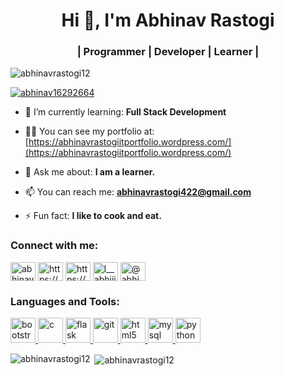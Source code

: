 <h1 align="center">Hi 👋, I'm Abhinav Rastogi</h1>
<h3 align="center">| Programmer | Developer | Learner |</h3>

<p align="left"> <img src="https://komarev.com/ghpvc/?username=abhinavrastogi12&label=Profile%20views&color=0e75b6&style=flat" alt="abhinavrastogi12" /> </p>

<p align="left"> <a href="https://twitter.com/abhinav16292664" target="blank"><img src="https://img.shields.io/twitter/follow/abhinav16292664?logo=twitter&style=for-the-badge" alt="abhinav16292664" /></a> </p>

- 🌱 I’m currently learning: **Full Stack Development**

- 👨‍💻 You can see my portfolio at: [https://abhinavrastogiitportfolio.wordpress.com/](https://abhinavrastogiitportfolio.wordpress.com/)

- 💬 Ask me about: **I am a learner.**

- 📫 You can reach me: **abhinavrastogi422@gmail.com**

- ⚡ Fun fact: **I like to cook and eat.**

<h3 align="left">Connect with me:</h3>
<p align="left">
<a href="https://twitter.com/abhinav16292664" target="blank"><img align="center" src="https://cdn.jsdelivr.net/npm/simple-icons@3.0.1/icons/twitter.svg" alt="abhinav16292664" height="30" width="40" /></a>
<a href="https://linkedin.com/in/https://www.linkedin.com/in/abhinav-rastogi-a64782197/" target="blank"><img align="center" src="https://cdn.jsdelivr.net/npm/simple-icons@3.0.1/icons/linkedin.svg" alt="https://www.linkedin.com/in/abhinav-rastogi-a64782197/" height="30" width="40" /></a>
<a href="https://fb.com/https://www.facebook.com/abhinav.rastogi.7737/" target="blank"><img align="center" src="https://cdn.jsdelivr.net/npm/simple-icons@3.0.1/icons/facebook.svg" alt="https://www.facebook.com/abhinav.rastogi.7737/" height="30" width="40" /></a>
<a href="https://instagram.com/l__abhiii__l" target="blank"><img align="center" src="https://cdn.jsdelivr.net/npm/simple-icons@3.0.1/icons/instagram.svg" alt="l__abhiii__l" height="30" width="40" /></a>
<a href="https://www.hackerrank.com/@abhinavrastogi41" target="blank"><img align="center" src="https://cdn.jsdelivr.net/npm/simple-icons@3.0.1/icons/hackerrank.svg" alt="@abhinavrastogi41" height="30" width="40" /></a>
</p>

<h3 align="left">Languages and Tools:</h3>
<p align="left"> <a href="https://getbootstrap.com" target="_blank"> <img src="https://devicons.github.io/devicon/devicon.git/icons/bootstrap/bootstrap-plain.svg" alt="bootstrap" width="40" height="40"/> </a> <a href="https://www.cprogramming.com/" target="_blank"> <img src="https://devicons.github.io/devicon/devicon.git/icons/c/c-original.svg" alt="c" width="40" height="40"/> </a> <a href="https://flask.palletsprojects.com/" target="_blank"> <img src="https://www.vectorlogo.zone/logos/pocoo_flask/pocoo_flask-icon.svg" alt="flask" width="40" height="40"/> </a> <a href="https://git-scm.com/" target="_blank"> <img src="https://www.vectorlogo.zone/logos/git-scm/git-scm-icon.svg" alt="git" width="40" height="40"/> </a> <a href="https://www.w3.org/html/" target="_blank"> <img src="https://devicons.github.io/devicon/devicon.git/icons/html5/html5-original-wordmark.svg" alt="html5" width="40" height="40"/> </a> <a href="https://www.mysql.com/" target="_blank"> <img src="https://devicons.github.io/devicon/devicon.git/icons/mysql/mysql-original-wordmark.svg" alt="mysql" width="40" height="40"/> </a> <a href="https://www.python.org" target="_blank"> <img src="https://devicons.github.io/devicon/devicon.git/icons/python/python-original.svg" alt="python" width="40" height="40"/> </a> </p>

<p><img align="left" src="https://github-readme-stats.vercel.app/api/top-langs?username=abhinavrastogi12&show_icons=true&locale=en&layout=compact" alt="abhinavrastogi12" /></p>

<p>&nbsp;<img align="center" src="https://github-readme-stats.vercel.app/api?username=abhinavrastogi12&show_icons=true&locale=en" alt="abhinavrastogi12" /></p>



